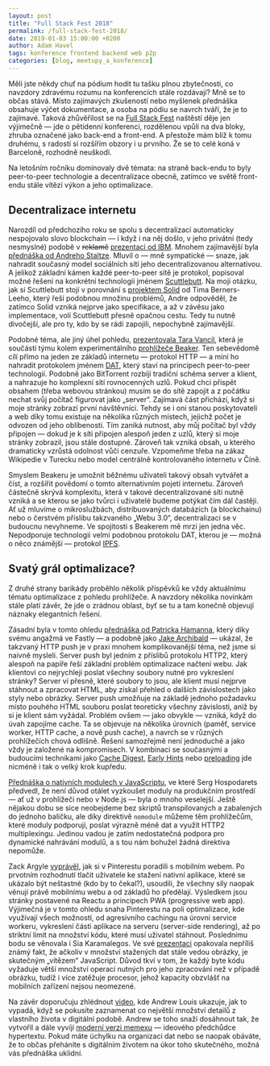 ```yaml
---
layout: post
title: "Full Stack Fest 2018"
permalink: /full-stack-fest-2018/
date: 2019-01-03 15:00:00 +0200
author: Adam Havel
tags: konference frontend backend web p2p
categories: [blog, meetupy_a_konference]
---
```


Měli jste někdy chuť na pódium hodit tu tašku plnou zbytečností, co navzdory zdravému rozumu na konferencích stále rozdávají? Mně se to občas stává. Místo zajímavých zkušeností nebo myšlenek přednáška obsahuje výčet dokumentace, a osoba na pódiu se navrch tváří, že je to zajímavé. Taková zhůvěřilost se na [Full Stack Fest](https://fullstackfest.com/) naštěstí děje jen výjimečně — jde o pětidenní konferenci, rozdělenou vpůli na dva bloky, zhruba označené jako back-end a front-end. A přestože mám blíž k tomu druhému, s radostí si rozšířím obzory i u prvního. Že se to celé koná v Barceloně, rozhodně neuškodí.

Na letošním ročníku dominovaly dvě témata: na straně back-endu to byly peer-to-peer technologie a decentralizace obecně, zatímco ve světě front-endu stále vítězí výkon a jeho optimalizace.

## Decentralizace internetu

Narozdíl od předchozího roku se spolu s decentralizací automaticky nespojovalo slovo blockchain — i když i na něj došlo, v jeho privátní (tedy nesmyslné) podobě v ~~reklamě~~ [prezentaci od IBM](https://youtu.be/v2WiqQs_JAs). Mnohem zajímavější byla [přednáška od Andreho Staltze](https://youtu.be/8GE5C9-RUpg). Mluvil o — mně sympatické — snaze, jak nahradit současný model sociálních sítí jeho decentralizovanou alternativou. A jelikož základní kámen každé peer-to-peer sítě je protokol, popisoval možné řešení na konkrétní technologii jménem [Scuttlebutt](https://www.scuttlebutt.nz/). Na moji otázku, jak si Scuttlebutt stojí v porovnání s [projektem Solid](https://www.scuttlebutt.nz/) od Tima Berners-Leeho, který řeší podobnou množinu problémů, Andre odpověděl, že zatímco Solid vzniká nejprve jako specifikace, a až v závěsu jako implementace, volí Scuttlebutt přesně opačnou cestu. Tedy tu nutně divočejší, ale pro ty, kdo by se rádi zapojili, nepochybně zajímavější.

Podobné téma, ale jiný úhel pohledu, [prezentovala Tara Vancil](https://youtu.be/raUE23RKLvE), která je součástí týmu kolem experimentálního [prohlížeče Beaker](https://beakerbrowser.com/). Ten sebevědomě cílí přímo na jeden ze základů internetu — protokol HTTP — a míní ho nahradit protokolem jménem [DAT](https://datproject.org/), který staví na principech peer-to-peer technologií. Podobně jako BitTorrent rozbíjí tradiční schéma server a klient, a nahrazuje ho komplexní sítí rovnocenných uzlů. Pokud chci přispět obsahem (třeba webovou stránkou) musím se do sítě zapojit a z počátku nechat svůj počítač figurovat jako „server“. Zajímavá část přichází, když si moje stránky zobrazí první návštěvníci. Tehdy se i oni stanou poskytovateli a web díky tomu existuje na několika různých místech, jejichž počet je odvozen od jeho oblíbenosti. Tím zaniká nutnost, aby můj počítač byl vždy připojen — dokud je k síti připojen alespoň jeden z uzlů, který si moje stránky zobrazil, jsou stále dostupné. Zároveň tak vzniká obsah, u kterého dramaticky vzrůstá odolnost vůči cenzuře. Vzpomeňme třeba na zákaz Wikipedie v Turecku nebo model centrálně kontrolovaného internetu v Číně.

Smyslem Beakeru je umožnit běžnému uživateli takový obsah vytvářet a číst, a rozšířit povědomí o tomto alternativním pojetí internetu. Zároveň částečně skrývá komplexitu, která v takové decentralizované síti nutně vzniká a se kterou se jako tvůrci i uživatelé budeme potýkat čím dál častěji. Ať už mluvíme o mikroslužbách, distribuovaných databázích (a blockchainu) nebo o čerstvém příslibu takzvaného „Webu 3.0“, decentralizaci se v budoucnu nevyhneme. Ve spojitosti s Beakerem mě mrzí jen jedna věc. Nepodporuje technologii velmi podobnou protokolu DAT, kterou je — možná o něco známější — protokol [IPFS](https://ipfs.io/).

## Svatý grál optimalizace?

Z druhé strany barikády proběhlo několik příspěvků ke vždy aktuálnímu tématu optimalizace z pohledu prohlížeče. A navzdory několika novinkám stále platí závěr, že jde o zrádnou oblast, byť se tu a tam konečně objevují náznaky elegantních řešení.

Zásadní byla v tomto ohledu [přednáška od Patricka Hamanna](https://youtu.be/ga_-zsTHRm8), který díky svému angažmá ve Fastly — a podobně jako [Jake Archibald](https://jakearchibald.com/2017/h2-push-tougher-than-i-thought/) — ukázal, že takzvaný HTTP push je v praxi mnohem komplikovanější téma, než jsme si naivně mysleli. Server push byl jedním z příslibů protokolu HTTP2, který alespoň na papíře řeší základní problém optimalizace načtení webu. Jak klientovi co nejrychleji poslat všechny soubory nutné pro vykreslení stránky? Server ví přesně, které soubory to jsou, ale klient musí nejprve stáhnout a zpracovat HTML, aby získal přehled o dalších závislostech jako styly nebo obrázky. Server push umožňuje na základě jednoho požadavku místo pouhého HTML souboru poslat teoreticky všechny závislosti, aniž by si je klient sám vyžádal. Problém ovšem — jako obvykle — vzniká, když do úvah zapojíme cache. Ta se objevuje na několika úrovních (paměť, service worker, HTTP cache, a nově push cache), a navrch se v různých prohlížečích chová odlišně. Řešení samozřejmě není jednoduché a jako vždy je založené na kompromisech. V kombinaci se současnými a budoucími technikami jako [Cache Digest](https://tools.ietf.org/html/draft-ietf-httpbis-cache-digest-04), [Early Hints](https://tools.ietf.org/html/rfc8297) nebo [preloading](https://w3c.github.io/preload/) jde nicméně i tak o velký krok kupředu.

[Přednáška o nativních modulech v JavaScriptu](https://youtu.be/O4r9D2jI0_w), ve které Serg Hospodarets předvedl, že není důvod otálet vyzkoušet moduly na produkčním prostředí — ať už v prohlížeči nebo v Node.js — byla o mnoho veselejší. Ještě nějakou dobu se sice neobejdeme bez skriptů transpilovaných a zabalených do jednoho balíčku, ale díky direktivě `nomodule` můžeme těm prohlížečům, které moduly podporují, poslat výrazně méně dat a využít HTTP2 multiplexingu. Jedinou vadou je zatím nedostatečná podpora pro dynamické nahrávání modulů, a s tou nám bohužel žádná direktiva nepomůže.

Zack Argyle [vyprávěl](https://youtu.be/pluzva6Dk9Q), jak si v Pinterestu poradili s mobilním webem. Po prvotním rozhodnutí tlačit uživatele ke stažení nativní aplikace, které se ukázalo být neštastné (kdo by to čekal?), usoudili, že všechny síly naopak věnují právě mobilnímu webu a od základů ho předělají. Výsledkem jsou stránky postavené na Reactu a principech PWA (progressive web app). Výjimečná je v tomto ohledu snaha Pinterestu na poli optimalizace, kde využívají všech možností, od agresivního cachingu na úrovni service workeru, vykreslení části aplikace na serveru (server-side rendering), až po striktní limit na množství kódu, které musí uživatel stáhnout. Poslednímu bodu se věnovala i Sia Karamalegos. Ve své [prezentaci](https://youtu.be/SA_Hp8l7lr4) opakovala nepříliš známý fakt, že ačkoliv v množství stažených dat stále vedou obrázky, je skutečným „vítězem“ JavaScript. Důvod tkví v tom, že každý byte kódu vyžaduje větší množství operací nutných pro jeho zpracování než v případě obrázku, tudíž i více zatěžuje procesor, jehož kapacity obzvlášť na mobilních zařízení nejsou neomezené.

Na závěr doporučuju zhlédnout [video](https://youtu.be/K0WU02flF_E), kde Andrew Louis ukazuje, jak to vypadá, když se pokusíte zaznamenat co největší množství detailů z vlastního života v digitální podobě. Andrew se toho snaží dosáhnout tak, že vytvořil a dále vyvíjí [moderní verzi memexu](https://hyfen.net/memex/) — ideového předchůdce hypertextu. Pokud máte úchylku na organizaci dat nebo se naopak obáváte, že to občas přeháníte s digitálním životem na úkor toho skutečného, možná vás přednáška uklidní.
